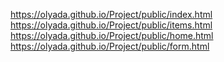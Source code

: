https://olyada.github.io/Project/public/index.html
https://olyada.github.io/Project/public/items.html
https://olyada.github.io/Project/public/home.html
https://olyada.github.io/Project/public/form.html
